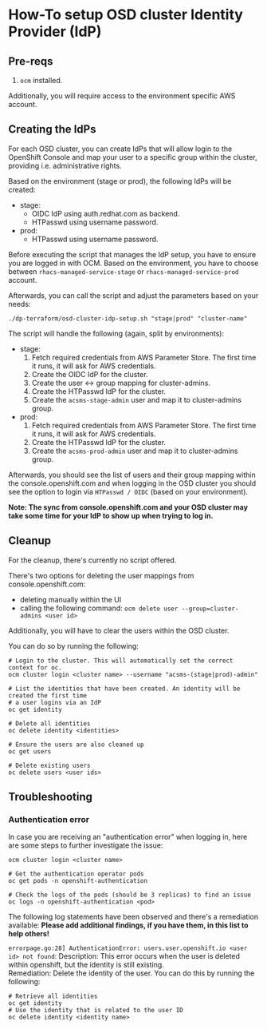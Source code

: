 # How-To setup OSD cluster Identity Provider (IdP)

## Pre-reqs

1. `ocm` installed.

Additionally, you will require access to the environment specific AWS account.

## Creating the IdPs

For each OSD cluster, you can create IdPs that will allow login to the OpenShift Console and map your user to a specific group within the cluster, providing i.e. administrative rights.

Based on the environment (stage or prod), the following IdPs will be created:
- stage:
  - OIDC IdP using auth.redhat.com as backend.
  - HTPasswd using username password.
- prod:
  - HTPasswd using username password.

Before executing the script that manages the IdP setup, you have to ensure you are logged in with OCM.
Based on the environment, you have to choose between `rhacs-managed-service-stage` or `rhacs-managed-service-prod` account.

Afterwards, you can call the script and adjust the parameters based on your needs:
```shell
./dp-terraform/osd-cluster-idp-setup.sh "stage|prod" "cluster-name"
```

The script will handle the following (again, split by environments):
- stage:
  1. Fetch required credentials from AWS Parameter Store. The first time it runs, it will ask for AWS credentials.
  2. Create the OIDC IdP for the cluster.
  3. Create the user <-> group mapping for cluster-admins.
  4. Create the HTPasswd IdP for the cluster.
  5. Create the `acsms-stage-admin` user and map it to cluster-admins group.
- prod:
  1. Fetch required credentials from AWS Parameter Store. The first time it runs, it will ask for AWS credentials.
  2. Create the HTPasswd IdP for the cluster.
  3. Create the `acsms-prod-admin` user and map it to cluster-admins group.

Afterwards, you should see the list of users and their group mapping within the console.openshift.com and when
logging in the OSD cluster you should see the option to login via `HTPasswd / OIDC` (based on your environment).

**Note: The sync from console.openshift.com and your OSD cluster may take some time for your IdP to show up when trying to log in.**

## Cleanup

For the cleanup, there's currently no script offered.

There's two options for deleting the user mappings from console.openshift.com:
- deleting manually within the UI
- calling the following command: `ocm delete user --group=cluster-admins <user id>`

Additionally, you will have to clear the users within the OSD cluster.

You can do so by running the following:
```shell
# Login to the cluster. This will automatically set the correct context for oc.
ocm cluster login <cluster name> --username "acsms-(stage|prod)-admin"

# List the identities that have been created. An identity will be created the first time
# a user logins via an IdP
oc get identity

# Delete all identities
oc delete identity <identities>

# Ensure the users are also cleaned up
oc get users

# Delete existing users
oc delete users <user ids>
```

## Troubleshooting

### Authentication error

In case you are receiving an "authentication error" when logging in, here are some steps to further investigate the issue:
```shell
ocm cluster login <cluster name>

# Get the authentication operator pods
oc get pods -n openshift-authentication

# Check the logs of the pods (should be 3 replicas) to find an issue
oc logs -n openshift-authentication <pod>
```

The following log statements have been observed and there's a remediation available:
**Please add additional findings, if you have them, in this list to help others!**

`errorpage.go:28] AuthenticationError: users.user.openshift.io <user id> not found`:
Description: This error occurs when the user is deleted within openshift, but the identity is still existing.  
Remediation: Delete the identity of the user. You can do this by running the following:
```shell
# Retrieve all identities
oc get identity
# Use the identity that is related to the user ID
oc delete identity <identity name>
```
